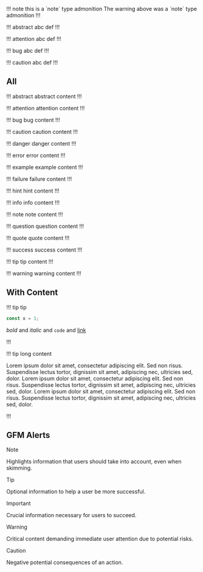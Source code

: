 !!! note this is a \`note\` type admonition
The warning above was a \`note\` type admonition
!!!

!!! abstract abc
def
!!!

!!! attention abc
def
!!!

!!! bug abc
def
!!!

!!! caution abc
def
!!!

## All

!!! abstract abstract
content
!!!

!!! attention attention
content
!!!

!!! bug bug
content
!!!

!!! caution caution
content
!!!

!!! danger danger
content
!!!

!!! error error
content
!!!

!!! example example
content
!!!

!!! failure failure
content
!!!

!!! hint hint
content
!!!

!!! info info
content
!!!

!!! note note
content
!!!

!!! question question
content
!!!

!!! quote quote
content
!!!

!!! success success
content
!!!

!!! tip tip
content
!!!

!!! warning warning
content
!!!

## With Content

!!! tip tip

```js
const x = 1;
```

*bold* and _italic_ and `code` and [link](/)

!!!


!!! tip long content

Lorem ipsum dolor sit amet, consectetur adipiscing elit. Sed non risus. Suspendisse lectus tortor, dignissim sit amet, adipiscing nec, ultricies sed, dolor.
Lorem ipsum dolor sit amet, consectetur adipiscing elit. Sed non risus. Suspendisse lectus tortor, dignissim sit amet, adipiscing nec, ultricies sed, dolor.
Lorem ipsum dolor sit amet, consectetur adipiscing elit. Sed non risus. Suspendisse lectus tortor, dignissim sit amet, adipiscing nec, ultricies sed, dolor.

!!!

## GFM Alerts

> [!NOTE]
> Highlights information that users should take into account, even when skimming.

> [!TIP]
> Optional information to help a user be more successful.

> [!IMPORTANT]
> Crucial information necessary for users to succeed.

> [!WARNING]
> Critical content demanding immediate user attention due to potential risks.

> [!CAUTION]
> Negative potential consequences of an action.